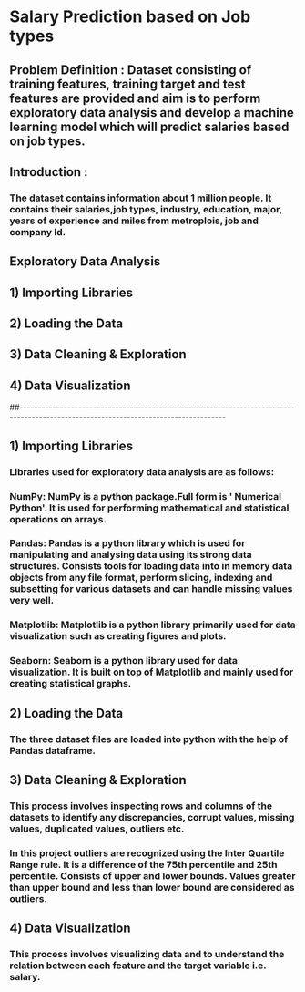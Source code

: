 # Salary Prediction based on Job types 

## Problem Definition : Dataset consisting of training features, training target and test features are provided and aim is to perform exploratory data analysis and develop a machine learning model which will predict salaries based on job types.

## Introduction :
### The dataset contains information about 1 million people. It contains their salaries,job types, industry, education, major, years of experience and miles from metroplois, job and company Id.

## Exploratory Data Analysis

## 1) Importing Libraries
## 2) Loading the Data
## 3) Data Cleaning & Exploration
## 4) Data Visualization

##--------------------------------------------------------------------------------------------------------------------------------------

## 1) Importing Libraries 
### Libraries used for exploratory data analysis are as follows:
### NumPy: NumPy is a python package.Full form is ' Numerical Python'. It is used for performing mathematical and statistical operations on arrays.
### Pandas: Pandas is a python library which is used for manipulating and analysing data using its strong data structures. Consists tools for loading data into in memory data objects from any file format, perform slicing, indexing and subsetting for various datasets and can handle missing values very well.
### Matplotlib: Matplotlib is a python library primarily used for data visualization such as creating figures and plots.
### Seaborn: Seaborn is a python library used for data visualization. It is built on top of Matplotlib and mainly used for creating statistical graphs. 

## 2) Loading the Data
### The three dataset files are loaded into python with the help of Pandas dataframe.

## 3) Data Cleaning & Exploration
### This process involves inspecting rows and columns of the datasets to identify any discrepancies, corrupt values, missing values, duplicated values, outliers etc. 
### In this project outliers are recognized using the Inter Quartile Range rule. It is a difference of the 75th percentile and 25th percentile. Consists of upper and lower bounds. Values greater than upper bound and less than lower bound are considered as outliers.

## 4) Data Visualization
### This process involves visualizing data and to understand the relation between each feature and the target variable i.e. salary.
